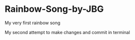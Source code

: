 # Rainbow-Song-by-JBG
My very first rainbow song

My second attempt to make changes and commit in terminal